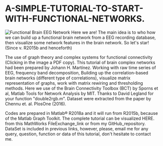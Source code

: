 # A-SIMPLE-TUTORIAL-TO-START-WITH-FUNCTIONAL-NETWORKS.
![Functional Brain EEG Network](link-to-image)
Here we are! The main idea is to who how we can build up a functional brain network from a EEG recording database, then visualize some network features in the brain network. So let's star! (Since v. R2015b and henceforth)

The use of graph theory and complex systems for functional connectivity (Clicking in the image a PDF copy). This tutorial of brain complex networks had been prepared by Johann H. Martínez. Working with raw time series of EEG, frequency band decomposition, Building up the correlation-based brain networks (different type of correlations), visualize matrix representation of graphs, work with matrix rewiring and thresholding methods. Here we use of the Brain Connectivity Toolbox (BCT) by Sporns et al, Matlab Tools for Network Analysis by MIT. Thanks to David Legland for your function "double2rgb.m". Dataset were extracted from the paper by Chennu et. al. PlosOne (2016).

Codes are prepared in Matlab® R2018a and it will run from R2015b, because of the Matlab Graph Toolkit.
The complete tutorial can be visualized HERE. from this MathWorks FileExchange_link or from my GitHub_repository. DataSet is included in previous links, however, please, email me for any query, question, function or data of this tutorial, don't hesitate to contact me.
